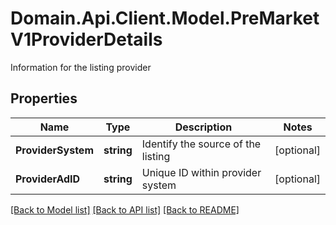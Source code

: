 # Domain.Api.Client.Model.PreMarketV1ProviderDetails
Information for the listing provider
## Properties

Name | Type | Description | Notes
------------ | ------------- | ------------- | -------------
**ProviderSystem** | **string** | Identify the source of the listing | [optional] 
**ProviderAdID** | **string** | Unique ID within provider system | [optional] 

[[Back to Model list]](../README.md#documentation-for-models) [[Back to API list]](../README.md#documentation-for-api-endpoints) [[Back to README]](../README.md)

